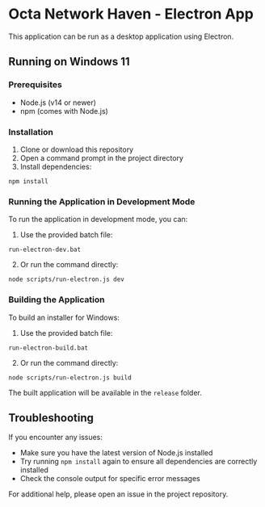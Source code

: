 
# Octa Network Haven - Electron App

This application can be run as a desktop application using Electron.

## Running on Windows 11

### Prerequisites
- Node.js (v14 or newer)
- npm (comes with Node.js)

### Installation
1. Clone or download this repository
2. Open a command prompt in the project directory
3. Install dependencies:
```
npm install
```

### Running the Application in Development Mode
To run the application in development mode, you can:

1. Use the provided batch file:
```
run-electron-dev.bat
```

2. Or run the command directly:
```
node scripts/run-electron.js dev
```

### Building the Application
To build an installer for Windows:

1. Use the provided batch file:
```
run-electron-build.bat
```

2. Or run the command directly:
```
node scripts/run-electron.js build
```

The built application will be available in the `release` folder.

## Troubleshooting

If you encounter any issues:
- Make sure you have the latest version of Node.js installed
- Try running `npm install` again to ensure all dependencies are correctly installed
- Check the console output for specific error messages

For additional help, please open an issue in the project repository.
